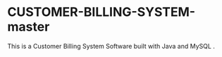 # CUSTOMER-BILLING-SYSTEM-master
 This is a Customer Billing System Software built with Java and MySQL .
